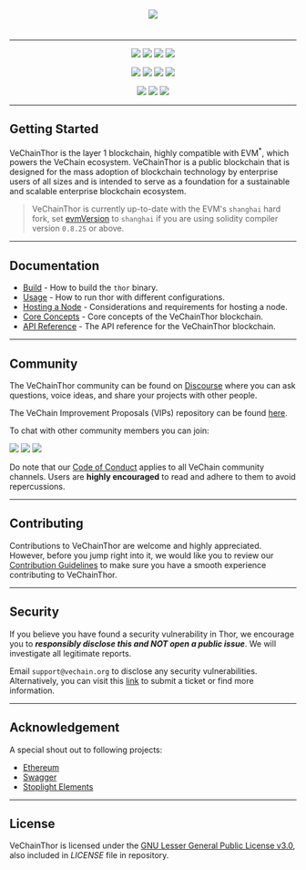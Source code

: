 <p align="center">
  <a href="https://www.vechain.org/vechainthor/">
    <picture style="padding: 80px;">
        <source srcset="https://raw.githubusercontent.com/vechain/thor/refs/heads/master/docs/assets/banner-dark-mode.png"  media="(prefers-color-scheme: dark)" >
        <img src="https://raw.githubusercontent.com/vechain/thor/refs/heads/master/docs/assets/banner-light-mode.png" style="padding: 20px;">
    </picture>
  </a>
</p>

---

<p align="center">
    <a href="https://golang.org"><img src="https://img.shields.io/github/go-mod/go-version/vechain/thor"/></a>
    <a href="https://github.com/vechain/thor/blob/master/LICENSE"><img src="https://img.shields.io/badge/License-LGPL%20v3-blue.svg"/></a>
    <img src="https://img.shields.io/github/commits-since/vechain/thor/latest" />
    <a href="https://hub.docker.com/r/vechain/thor"><img src="https://badgen.net/docker/pulls/vechain/thor?icon=docker&label=pulls"/></a>
</p>

<p align="center">
    <a href="https://goreportcard.com/report/github.com/vechain/thor" ><img src="https://goreportcard.com/badge/github.com/vechain/thor"/></a>
    <img src="https://github.com/vechain/thor/actions/workflows/on-master-commit.yaml/badge.svg"/>
    <img src="https://github.com/vechain/thor/actions/workflows/on-release.yaml/badge.svg"/>
    <a href="https://codecov.io/gh/vechain/thor"><img src="https://codecov.io/gh/vechain/thor/graph/badge.svg?token=NniVYY7IAD"/></a>
<p/>

<p align="center">
    <a href="https://discord.gg/vechain"><img src="https://img.shields.io/badge/Discord-5865F2?style=for-the-badge&logo=discord&logoColor=white" /></a>
    <a href="https://t.me/vechainandfriends"><img src="https://img.shields.io/badge/Telegram-2CA5E0?style=for-the-badge&logo=telegram&logoColor=white" /></a>
    <a href="https://www.reddit.com/r/Vechain"><img src="https://img.shields.io/badge/Reddit-FF4500?style=for-the-badge&logo=reddit&logoColor=white"/></a>
</p>

---

## Getting Started

VeChainThor is the layer 1 blockchain, highly compatible with EVM<sup>*</sup>, which powers the VeChain ecosystem.
VeChainThor is a public blockchain that is designed for the mass adoption of blockchain technology by enterprise users
of all sizes and is intended to serve as a foundation for a sustainable and scalable enterprise blockchain ecosystem.

> VeChainThor is currently up-to-date with the EVM's `shanghai` hard fork,
> set [evmVersion](https://docs.soliditylang.org/en/latest/using-the-compiler.html#setting-the-evm-version-to-target)
> to `shanghai` if you are using solidity compiler version `0.8.25` or above.
___

## Documentation

- [Build](https://github.com/vechain/thor/blob/master/docs/build.md) - How to build the `thor` binary.
- [Usage](https://github.com/vechain/thor/blob/master/docs/usage.md) - How to run thor with different configurations.
- [Hosting a Node](https://github.com/vechain/thor/blob/master/docs/hosting-a-node.md) - Considerations and requirements for hosting a node.
- [Core Concepts](https://docs.vechain.org/core-concepts) - Core concepts of the VeChainThor blockchain.
- [API Reference](https://mainnet.vechain.org) - The API reference for the VeChainThor blockchain.

---

## Community

The VeChainThor community can be found on [Discourse](https://vechain.discourse.group/) where you can ask questions,
voice ideas, and share your projects with other people.

The VeChain Improvement Proposals (VIPs) repository can be found [here](https://github.com/vechain/VIPs).

To chat with other community members you can join:

<p>
    <a href="https://discord.gg/vechain"><img src="https://img.shields.io/badge/Discord-5865F2?style=for-the-badge&logo=discord&logoColor=white" /></a>
    <a href="https://t.me/vechainandfriends"><img src="https://img.shields.io/badge/Telegram-2CA5E0?style=for-the-badge&logo=telegram&logoColor=white" /></a>
    <a href="https://www.reddit.com/r/Vechain"><img src="https://img.shields.io/badge/Reddit-FF4500?style=for-the-badge&logo=reddit&logoColor=white"/></a>
</p>

Do note that our [Code of Conduct](https://github.com/vechain/thor/blob/master/docs/CODE_OF_CONDUCT.md) applies to all VeChain community channels. Users are
**highly encouraged** to read and adhere to them to avoid repercussions.

---

## Contributing

Contributions to VeChainThor are welcome and highly appreciated. However, before you jump right into it, we would like
you to review our [Contribution Guidelines](https://github.com/vechain/thor/blob/master/docs/CONTRIBUTING.md) to make sure you have a smooth experience
contributing to VeChainThor.

---

## Security

If you believe you have found a security vulnerability in Thor, we encourage you to **_responsibly disclose this and NOT
open a public issue_**. We will investigate all legitimate reports.

Email `support@vechain.org` to disclose any security vulnerabilities. Alternatively, you can visit
this [link](https://support.vechain.org/support/home) to submit a ticket or find more information.

---

## Acknowledgement

A special shout out to following projects:

* [Ethereum](https://github.com/ethereum)
* [Swagger](https://github.com/swagger-api)
* [Stoplight Elements](https://github.com/stoplightio/elements)

---

## License

VeChainThor is licensed under the [GNU Lesser General Public License v3.0](https://www.gnu.org/licenses/lgpl-3.0.html),
also included in *LICENSE* file in repository.

